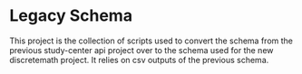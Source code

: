# Legacy Schema

This project is the collection of scripts used to convert the schema from the previous study-center api project over to the schema used for the new discretemath project. It relies on csv outputs of the previous schema.
